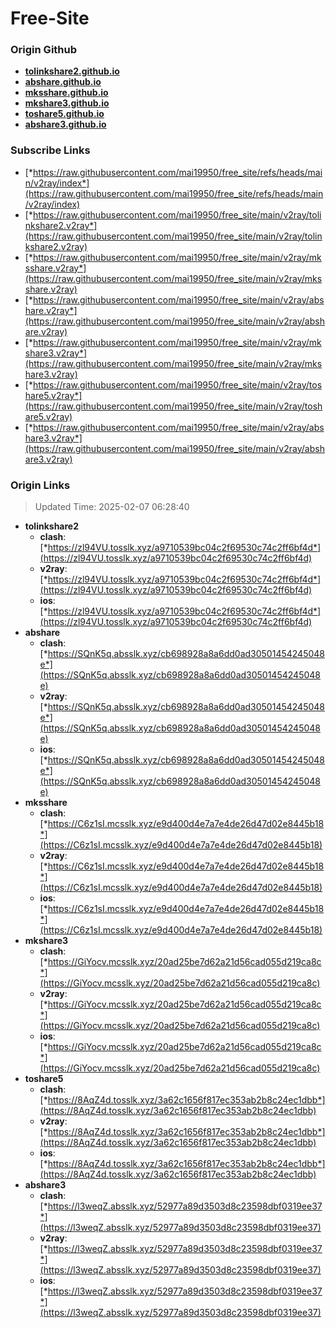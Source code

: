# Free-Site

### Origin Github

- [**tolinkshare2.github.io**](https://github.com/tolinkshare2/tolinkshare2.github.io)
- [**abshare.github.io**](https://github.com/abshare/abshare.github.io)
- [**mksshare.github.io**](https://github.com/mksshare/mksshare.github.io)
- [**mkshare3.github.io**](https://github.com/mkshare3/mkshare3.github.io)
- [**toshare5.github.io**](https://github.com/toshare5/toshare5.github.io)
- [**abshare3.github.io**](https://github.com/abshare3/abshare3.github.io)

### Subscribe Links

- [*https://raw.githubusercontent.com/mai19950/free_site/refs/heads/main/v2ray/index*](https://raw.githubusercontent.com/mai19950/free_site/refs/heads/main/v2ray/index)
- [*https://raw.githubusercontent.com/mai19950/free_site/main/v2ray/tolinkshare2.v2ray*](https://raw.githubusercontent.com/mai19950/free_site/main/v2ray/tolinkshare2.v2ray)
- [*https://raw.githubusercontent.com/mai19950/free_site/main/v2ray/mksshare.v2ray*](https://raw.githubusercontent.com/mai19950/free_site/main/v2ray/mksshare.v2ray)
- [*https://raw.githubusercontent.com/mai19950/free_site/main/v2ray/abshare.v2ray*](https://raw.githubusercontent.com/mai19950/free_site/main/v2ray/abshare.v2ray)
- [*https://raw.githubusercontent.com/mai19950/free_site/main/v2ray/mkshare3.v2ray*](https://raw.githubusercontent.com/mai19950/free_site/main/v2ray/mkshare3.v2ray)
- [*https://raw.githubusercontent.com/mai19950/free_site/main/v2ray/toshare5.v2ray*](https://raw.githubusercontent.com/mai19950/free_site/main/v2ray/toshare5.v2ray)
- [*https://raw.githubusercontent.com/mai19950/free_site/main/v2ray/abshare3.v2ray*](https://raw.githubusercontent.com/mai19950/free_site/main/v2ray/abshare3.v2ray)

### Origin Links

> Updated Time: 2025-02-07 06:28:40

- **tolinkshare2**
  - **clash**: [*https://zl94VU.tosslk.xyz/a9710539bc04c2f69530c74c2ff6bf4d*](https://zl94VU.tosslk.xyz/a9710539bc04c2f69530c74c2ff6bf4d)
  - **v2ray**: [*https://zl94VU.tosslk.xyz/a9710539bc04c2f69530c74c2ff6bf4d*](https://zl94VU.tosslk.xyz/a9710539bc04c2f69530c74c2ff6bf4d)
  - **ios**: [*https://zl94VU.tosslk.xyz/a9710539bc04c2f69530c74c2ff6bf4d*](https://zl94VU.tosslk.xyz/a9710539bc04c2f69530c74c2ff6bf4d)
- **abshare**
  - **clash**: [*https://SQnK5q.absslk.xyz/cb698928a8a6dd0ad30501454245048e*](https://SQnK5q.absslk.xyz/cb698928a8a6dd0ad30501454245048e)
  - **v2ray**: [*https://SQnK5q.absslk.xyz/cb698928a8a6dd0ad30501454245048e*](https://SQnK5q.absslk.xyz/cb698928a8a6dd0ad30501454245048e)
  - **ios**: [*https://SQnK5q.absslk.xyz/cb698928a8a6dd0ad30501454245048e*](https://SQnK5q.absslk.xyz/cb698928a8a6dd0ad30501454245048e)
- **mksshare**
  - **clash**: [*https://C6z1sI.mcsslk.xyz/e9d400d4e7a7e4de26d47d02e8445b18*](https://C6z1sI.mcsslk.xyz/e9d400d4e7a7e4de26d47d02e8445b18)
  - **v2ray**: [*https://C6z1sI.mcsslk.xyz/e9d400d4e7a7e4de26d47d02e8445b18*](https://C6z1sI.mcsslk.xyz/e9d400d4e7a7e4de26d47d02e8445b18)
  - **ios**: [*https://C6z1sI.mcsslk.xyz/e9d400d4e7a7e4de26d47d02e8445b18*](https://C6z1sI.mcsslk.xyz/e9d400d4e7a7e4de26d47d02e8445b18)
- **mkshare3**
  - **clash**: [*https://GiYocv.mcsslk.xyz/20ad25be7d62a21d56cad055d219ca8c*](https://GiYocv.mcsslk.xyz/20ad25be7d62a21d56cad055d219ca8c)
  - **v2ray**: [*https://GiYocv.mcsslk.xyz/20ad25be7d62a21d56cad055d219ca8c*](https://GiYocv.mcsslk.xyz/20ad25be7d62a21d56cad055d219ca8c)
  - **ios**: [*https://GiYocv.mcsslk.xyz/20ad25be7d62a21d56cad055d219ca8c*](https://GiYocv.mcsslk.xyz/20ad25be7d62a21d56cad055d219ca8c)
- **toshare5**
  - **clash**: [*https://8AqZ4d.tosslk.xyz/3a62c1656f817ec353ab2b8c24ec1dbb*](https://8AqZ4d.tosslk.xyz/3a62c1656f817ec353ab2b8c24ec1dbb)
  - **v2ray**: [*https://8AqZ4d.tosslk.xyz/3a62c1656f817ec353ab2b8c24ec1dbb*](https://8AqZ4d.tosslk.xyz/3a62c1656f817ec353ab2b8c24ec1dbb)
  - **ios**: [*https://8AqZ4d.tosslk.xyz/3a62c1656f817ec353ab2b8c24ec1dbb*](https://8AqZ4d.tosslk.xyz/3a62c1656f817ec353ab2b8c24ec1dbb)
- **abshare3**
  - **clash**: [*https://l3weqZ.absslk.xyz/52977a89d3503d8c23598dbf0319ee37*](https://l3weqZ.absslk.xyz/52977a89d3503d8c23598dbf0319ee37)
  - **v2ray**: [*https://l3weqZ.absslk.xyz/52977a89d3503d8c23598dbf0319ee37*](https://l3weqZ.absslk.xyz/52977a89d3503d8c23598dbf0319ee37)
  - **ios**: [*https://l3weqZ.absslk.xyz/52977a89d3503d8c23598dbf0319ee37*](https://l3weqZ.absslk.xyz/52977a89d3503d8c23598dbf0319ee37)
